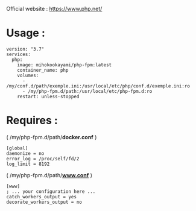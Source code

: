 Official website : https://www.php.net/  
  
# Usage :  
    version: "3.7"
    services:
      php:
        image: mihokookayami/php-fpm:latest
        container_name: php
        volumes:
          - /my/conf.d/path/exemple.ini:/usr/local/etc/php/conf.d/exemple.ini:ro
          - /my/php-fpm.d/path:/usr/local/etc/php-fpm.d:ro
        restart: unless-stopped
  
# Requires :  
( /my/php-fpm.d/path/**docker.conf** )  

    [global]
    daemonize = no
    error_log = /proc/self/fd/2
    log_limit = 8192
  
( /my/php-fpm.d/path/**www.conf** )  

    [www]
    ; ... your configuration here ... 
    catch_workers_output = yes
    decorate_workers_output = no
